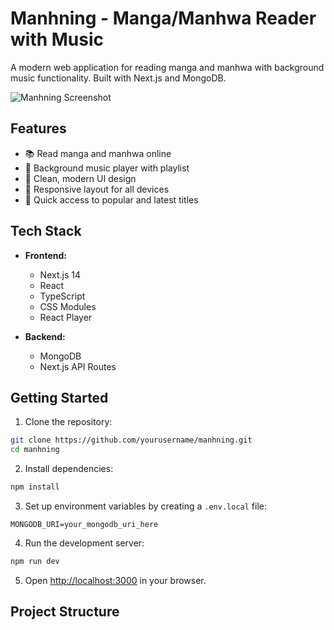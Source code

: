 # Manhning - Manga/Manhwa Reader with Music

A modern web application for reading manga and manhwa with background music functionality. Built with Next.js and MongoDB.

![Manhning Screenshot](screenshot.png)

## Features

- 📚 Read manga and manhwa online
- 🎵 Background music player with playlist
- 🎨 Clean, modern UI design
- 📱 Responsive layout for all devices
- 🎯 Quick access to popular and latest titles

## Tech Stack

- **Frontend:**
  - Next.js 14
  - React
  - TypeScript
  - CSS Modules
  - React Player

- **Backend:**
  - MongoDB
  - Next.js API Routes

## Getting Started

1. Clone the repository:
```bash
git clone https://github.com/yourusername/manhning.git
cd manhning
```

2. Install dependencies:
```bash
npm install
```

3. Set up environment variables by creating a `.env.local` file:
```env
MONGODB_URI=your_mongodb_uri_here
```

4. Run the development server:
```bash
npm run dev
```

5. Open [http://localhost:3000](http://localhost:3000) in your browser.

## Project Structure
